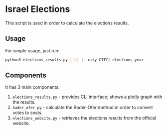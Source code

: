 # Israel Elections

This script is used in order to calculate the elections results.

## Usage

For simple usage, just run:
```bash
python3 elections_results.py [-h] [--city CITY] elections_year
```

## Components

It has 3 main components:

1. `elections_results.py` - provides CLI interface; shows a plotly graph with the results.
2. `bader_ofer.py` - calculate the Bader-Ofer method in order to convert votes to seats.
3. `elections_website.py` - retrieves the elections results from the official website.

